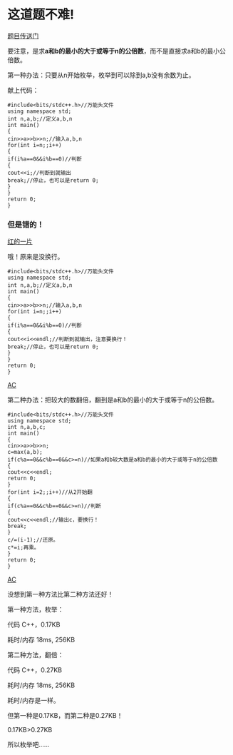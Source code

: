 # 这道题不难!
[题目传送门](https://www.luogu.org/problemnew/show/AT1741)

要注意，是求**a和b的最小的大于或等于n的公倍数**，而不是直接求a和b的最小公倍数。

第一种办法：只要从n开始枚举，枚举到可以除到a,b没有余数为止。

献上代码：
```
#include<bits/stdc++.h>//万能头文件
using namespace std;
int n,a,b;//定义a,b,n
int main()
{ 
cin>>a>>b>>n;//输入a,b,n
for(int i=n;;i++)
{
if(i%a==0&&i%b==0)//判断
{
cout<<i;//判断到就输出
break;//停止，也可以是return 0;
}
}
return 0;
}
```

### 但是错的！

[红的一片](https://www.luogu.org/recordnew/show/19186186)


哦！原来是没换行。

```
#include<bits/stdc++.h>//万能头文件
using namespace std;
int n,a,b;//定义a,b,n
int main()
{ 
cin>>a>>b>>n;//输入a,b,n
for(int i=n;;i++)
{
if(i%a==0&&i%b==0)//判断
{
cout<<i<<endl;//判断到就输出，注意要换行！
break;//停止，也可以是return 0;
}
}
return 0;
}
```

[AC](https://www.luogu.org/recordnew/show/19186363)

第二种办法：把较大的数翻倍，翻到是a和b的最小的大于或等于n的公倍数。

```
#include<bits/stdc++.h>//万能头文件
using namespace std;
int n,a,b,c;
int main()
{ 
cin>>a>>b>>n;
c=max(a,b);
if(c%a==0&&c%b==0&&c>=n)//如果a和b较大数是a和b的最小的大于或等于n的公倍数
{
cout<<c<<endl;
return 0;
}
for(int i=2;;i++)//从2开始翻
{
if(c%a==0&&c%b==0&&c>=n)//判断
{
cout<<c<<endl;//输出c，要换行！
break;
}
c/=(i-1);//还原。
c*=i;再乘。
}
return 0;
}
```

[AC](https://www.luogu.org/recordnew/show/19186563)

没想到第一种方法比第二种方法还好！

第一种方法，枚举：

代码 C++，0.17KB

耗时/内存 18ms, 256KB

第二种方法，翻倍：

代码 C++，0.27KB

耗时/内存 18ms, 256KB

耗时/内存是一样。

但第一种是0.17KB，而第二种是0.27KB！

0.17KB>0.27KB

所以枚举吧......